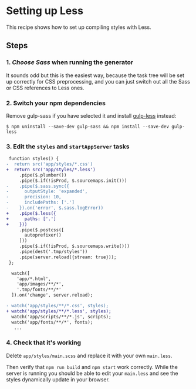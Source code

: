 # Setting up Less

This recipe shows how to set up compiling styles with Less.

## Steps

### 1. *Choose Sass* when running the generator

It sounds odd but this is the easiest way, because the task tree will be set up correctly for CSS preprocessing, and you can just switch out all the Sass or CSS references to Less ones.

### 2. Switch your npm dependencies

Remove gulp-sass if you have selected it and install [gulp-less](https://github.com/plus3network/gulp-less) instead:

```
$ npm uninstall --save-dev gulp-sass && npm install --save-dev gulp-less
```

### 3. Edit the `styles` and `startAppServer` tasks

```diff
 function styles() {
-  return src('app/styles/*.css')
+  return src('app/styles/*.less')
     .pipe($.plumber())
     .pipe($.if(!isProd, $.sourcemaps.init()))
-    .pipe($.sass.sync({
-      outputStyle: 'expanded',
-      precision: 10,
-      includePaths: ['.']
-    }).on('error', $.sass.logError))
+    .pipe($.less({
+      paths: ['.']
+    }))
     .pipe($.postcss([
       autoprefixer()
     ]))
     .pipe($.if(!isProd, $.sourcemaps.write()))
     .pipe(dest('.tmp/styles'))
     .pipe(server.reload({stream: true}));
 };
```

```diff
  watch([
    'app/*.html',
    'app/images/**/*',
    '.tmp/fonts/**/*'
  ]).on('change', server.reload);

- watch('app/styles/**/*.css', styles);
+ watch('app/styles/**/*.less', styles);
  watch('app/scripts/**/*.js', scripts);
  watch('app/fonts/**/*', fonts);
   ...
```


### 4. Check that it's working

Delete `app/styles/main.scss` and replace it with your own `main.less`.

Then verify that `npm run build` and `npm start` work correctly. While the server is running you should be able to edit your `main.less` and see the styles dynamically update in your browser.
